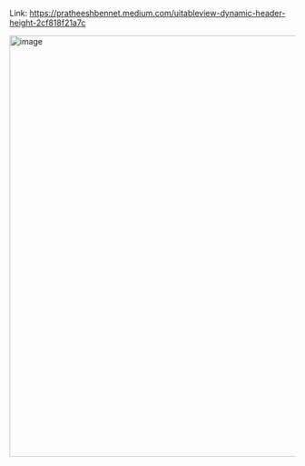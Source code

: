 Link: https://pratheeshbennet.medium.com/uitableview-dynamic-header-height-2cf818f21a7c

<img width="742" alt="image" src="https://user-images.githubusercontent.com/81428296/197454710-93ddaeee-402f-43f0-ac24-29873319113f.png">

